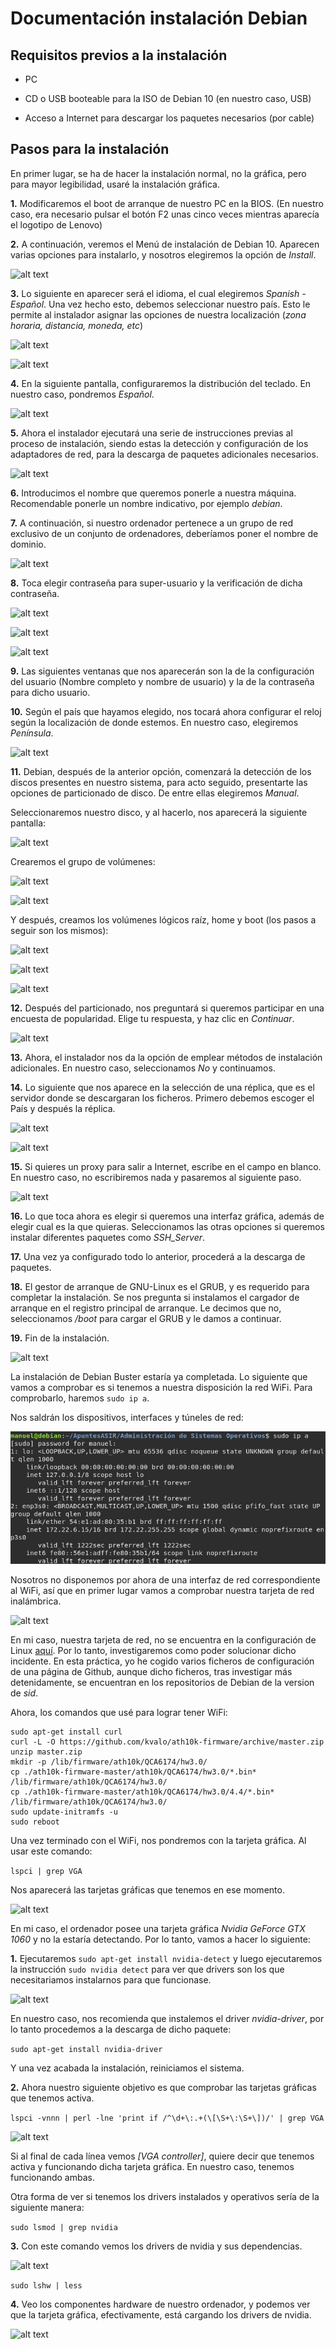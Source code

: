 # Documentación instalación Debian

## Requisitos previos a la instalación

* PC 

* CD o USB booteable para la ISO de Debian 10 (en nuestro caso, USB)

* Acceso a Internet para descargar los paquetes necesarios (por cable)

## Pasos para la instalación

En primer lugar, se ha de hacer la instalación normal, no la gráfica, pero
para mayor legibilidad, usaré la instalación gráfica.

**1.** Modificaremos el boot de arranque de nuestro PC en la BIOS. (En nuestro caso, era
necesario pulsar el botón F2 unas cinco veces mientras aparecía el logotipo de Lenovo)

**2.** A continuación, veremos el Menú de instalación de Debian 10. Aparecen varias opciones
para instalarlo, y nosotros elegiremos la opción de _Install_.

![alt text](../Imágenes/paso2.png)

**3.** Lo siguiente en aparecer será el idioma, el cual elegiremos _Spanish - Español_. Una
vez hecho esto, debemos seleccionar nuestro país. Esto le permite al instalador asignar
las opciones de nuestra localización (_zona horaria, distancia, moneda, etc_)

![alt text](../Imágenes/paso3.png)

![alt text](../Imágenes/paso32.png)

**4.** En la siguiente pantalla, configuraremos la distribución del teclado. En nuestro caso,
pondremos _Español_.

![alt text](../Imágenes/paso4.png)

**5.** Ahora el instalador ejecutará una serie de instrucciones previas al proceso de
instalación, siendo estas la detección y configuración de los adaptadores de red, para la
descarga de paquetes adicionales necesarios.

![alt text](../Imágenes/paso5.png)

**6.** Introducimos el nombre que queremos ponerle a nuestra máquina. Recomendable ponerle
un nombre indicativo, por ejemplo _debian_.

**7.** A continuación, si nuestro ordenador pertenece a un grupo de red exclusivo de un
conjunto de ordenadores, deberíamos poner el nombre de dominio.

![alt text](../Imágenes/paso7.png)

**8.** Toca elegir contraseña para super-usuario y la verificación de dicha contraseña.

![alt text](../Imágenes/paso8.png)

![alt text](../Imágenes/paso82.png)

![alt text](../Imágenes/paso83.png)

**9.** Las siguientes ventanas que nos aparecerán son la de la configuración del usuario 
(Nombre completo y nombre de usuario) y la de la contraseña para dicho usuario.

**10.** Según el país que hayamos elegido, nos tocará ahora configurar el reloj según la
localización de donde estemos. En nuestro caso, elegiremos _Península_.

![alt text](../Imágenes/paso10.png)

**11.** Debian, después de la anterior opción, comenzará la detección de los discos presentes
en nuestro sistema, para acto seguido, presentarte las opciones de particionado de disco.
De entre ellas elegiremos _Manual_.

Seleccionaremos nuestro disco, y al hacerlo, nos aparecerá la siguiente pantalla:

![alt text](../Imágenes/paso11.png)

Crearemos el grupo de volúmenes:

![alt text](../Imágenes/paso112.png)

![alt text](../Imágenes/paso114.png)

Y después, creamos los volúmenes lógicos raíz, home y boot (los pasos a seguir son los
mismos):

![alt text](../Imágenes/paso115.png)

![alt text](../Imágenes/paso116.png)

![alt text](../Imágenes/paso118.png)

**12.** Después del particionado, nos preguntará si queremos participar en una encuesta de
popularidad. Elige tu respuesta, y haz clic en _Continuar_.

![alt text](../Imágenes/paso12.png)

**13.** Ahora, el instalador nos da la opción de emplear métodos de instalación 
adicionales. En nuestro caso, seleccionamos _No_ y continuamos.

**14.** Lo siguiente que nos aparece en la selección de una réplica, que es el servidor donde 
se descargaran los ficheros. Primero debemos escoger el País y después la réplica.

![alt text](../Imágenes/paso14.png)

![alt text](../Imágenes/paso142.png)

**15.** Si quieres un proxy para salir a Internet, escribe en el campo en blanco. En nuestro
caso, no escribiremos nada y pasaremos al siguiente paso.

![alt text](../Imágenes/paso15.png)

**16.** Lo que toca ahora es elegir si queremos una interfaz gráfica, además de elegir cual 
es la que quieras. Seleccionamos las otras opciones si queremos instalar diferentes
paquetes como _SSH_Server_.

**17.** Una vez ya configurado todo lo anterior, procederá a la descarga de paquetes.

**18.** El gestor de arranque de GNU-Linux es el GRUB, y es requerido para completar 
la instalación. Se nos pregunta si instalamos el cargador de arranque en el registro
principal de arranque. Le decimos que no, seleccionamos _/boot_ para cargar el GRUB
y le damos a continuar.

**19.** Fin de la instalación. 

![alt text](../Imágenes/paso19.png)
  
  
La instalación de Debian Buster estaría ya completada. Lo siguiente que vamos
a comprobar es si tenemos a nuestra disposición la red WiFi. Para comprobarlo,
haremos ```sudo ip a```.

Nos saldrán los dispositivos, interfaces y túneles de red:

![alt text](../Imágenes/WiFi1.png)

Nosotros no disponemos por ahora de una interfaz de red correspondiente al WiFi,
así que en primer lugar vamos a comprobar nuestra tarjeta de red inalámbrica.

![alt text](../Imágenes/pasoNetwork.png)

En mi caso, nuestra tarjeta de red, no se encuentra en la configuración de 
Linux [aquí](https://wiki.debian.org/es/WiFi). Por lo tanto, investigaremos
como poder solucionar dicho incidente. En esta práctica, yo he cogido varios
ficheros de configuración de una página de Github, aunque dicho ficheros,
tras investigar más detenidamente, se encuentran en los repositorios de Debian
de la version de _sid_.

Ahora, los comandos que usé para lograr tener WiFi:

```
sudo apt-get install curl  
curl -L -O https://github.com/kvalo/ath10k-firmware/archive/master.zip  
unzip master.zip
mkdir -p /lib/firmware/ath10k/QCA6174/hw3.0/ 
cp ./ath10k-firmware-master/ath10k/QCA6174/hw3.0/*.bin* /lib/firmware/ath10k/QCA6174/hw3.0/  
cp ./ath10k-firmware-master/ath10k/QCA6174/hw3.0/4.4/*.bin*  /lib/firmware/ath10k/QCA6174/hw3.0/  
sudo update-initramfs -u
sudo reboot
```  

Una vez terminado con el WiFi, nos pondremos con la tarjeta gráfica. Al usar
este comando:

```lspci | grep VGA```

Nos aparecerá las tarjetas gráficas que tenemos en ese momento.

![alt text](../Imágenes/pasoIntel.png)

En mi caso, el ordenador posee una tarjeta gráfica _Nvidia GeForce GTX 1060_ y no
la estaría detectando. Por lo tanto, vamos a hacer lo siguiente:


**1.** Ejecutaremos ```sudo apt-get install nvidia-detect``` y luego ejecutaremos 
la instrucción ```sudo nvidia detect``` para ver que drivers son los que
necesitariamos instalarnos para que funcionase.

![alt text](../Imágenes/pasodetect.png)

En nuestro caso, nos recomienda que instalemos el driver _nvidia-driver_, por
lo tanto procedemos a la descarga de dicho paquete:

```sudo apt-get install nvidia-driver```

Y una vez acabada la instalación, reiniciamos el sistema.

**2.** Ahora nuestro siguiente objetivo es que comprobar las tarjetas gráficas que 
tenemos activa.

```lspci -vnnn | perl -lne 'print if /^\d+\:.+(\[\S+\:\S+\])/' | grep VGA```

![alt text](../Imágenes/pasofinal.png)

Si al final de cada línea vemos _[VGA controller]_, quiere decir que tenemos 
activa y funcionando dicha tarjeta gráfica. En nuestro caso, tenemos 
funcionando ambas.

Otra forma de ver si tenemos los drivers instalados y operativos sería de la
siguiente manera:

```sudo lsmod | grep nvidia```

**3.** Con este comando vemos los drivers de nvidia y sus dependencias.

![alt text](../Imágenes/lsmod.png)

```sudo lshw | less```

**4.** Veo los componentes hardware de nuestro ordenador, y podemos ver que la 
tarjeta gráfica, efectivamente, está cargando los drivers de nvidia.

![alt text](../Imágenes/lshw.png)



